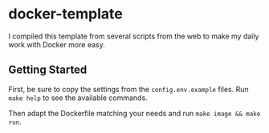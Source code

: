 # docker-template

I compiled this template from several scripts from the web to make my daily work with Docker more easy.

## Getting Started

First, be sure to copy the settings from the `config.env.example` files. Run `make help` to see the available commands.

Then adapt the Dockerfile matching your needs and run `make image && make run`.
